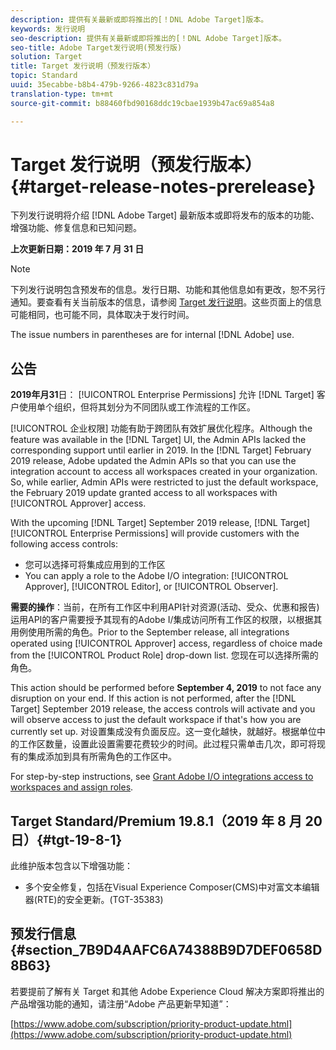 ```yaml
---
description: 提供有关最新或即将推出的[！DNL Adobe Target]版本。
keywords: 发行说明
seo-description: 提供有关最新或即将推出的[！DNL Adobe Target]版本。
seo-title: Adobe Target发行说明(预发行版)
solution: Target
title: Target 发行说明（预发行版本）
topic: Standard
uuid: 35ecabbe-b8b4-479b-9266-4823c831d79a
translation-type: tm+mt
source-git-commit: b88460fbd90168ddc19cbae1939b47ac69a854a8

---
```



# Target 发行说明（预发行版本）{#target-release-notes-prerelease}

下列发行说明将介绍 [!DNL Adobe Target] 最新版本或即将发布的版本的功能、增强功能、修复信息和已知问题。

**上次更新日期：2019 年 7 月 31 日**

>[!NOTE]
>
>下列发行说明包含预发布的信息。发行日期、功能和其他信息如有更改，恕不另行通知。要查看有关当前版本的信息，请参阅 [Target 发行说明](release-notes.md)。这些页面上的信息可能相同，也可能不同，具体取决于发行时间。
>
>The issue numbers in parentheses are for internal [!DNL Adobe] use.

## 公告

**2019年月31**&#x200B;日： [!UICONTROL Enterprise Permissions] 允许 [!DNL Target] 客户使用单个组织，但将其划分为不同团队或工作流程的工作区。

[!UICONTROL 企业权限] 功能有助于跨团队有效扩展优化程序。Although the feature was available in the [!DNL Target] UI, the Admin APIs lacked the corresponding support until earlier in 2019. In the [!DNL Target] February 2019 release, Adobe updated the Admin APIs so that you can use the integration account to access all workspaces created in your organization. So, while earlier, Admin APIs were restricted to just the default workspace, the February 2019 update granted access to all workspaces with [!UICONTROL Approver] access.

With the upcoming [!DNL Target] September 2019 release, [!DNL Target] [!UICONTROL Enterprise Permissions] will provide customers with the following access controls:

* 您可以选择可将集成应用到的工作区
* You can apply a role to the Adobe I/O integration: [!UICONTROL Approver], [!UICONTROL Editor], or [!UICONTROL Observer].

**需要的操作**：当前，在所有工作区中利用API针对资源(活动、受众、优惠和报告)运用API的客户需要授予其现有的Adobe I/集成访问所有工作区的权限，以根据其用例使用所需的角色。Prior to the September release, all integrations operated using [!UICONTROL Approver] access, regardless of choice made from the [!UICONTROL Product Role] drop-down list. 您现在可以选择所需的角色。

This action should be performed before **September 4, 2019** to not face any disruption on your end. If this action is not performed, after the [!DNL Target] September 2019 release, the access controls will activate and you will observe access to just the default workspace if that's how you are currently set up. 对设置集成没有负面反应。这一变化越快，就越好。根据单位中的工作区数量，设置此设置需要花费较少的时间。此过程只需单击几次，即可将现有的集成添加到具有所需角色的工作区中。

For step-by-step instructions, see [Grant Adobe I/O integrations access to workspaces and assign roles](/help/administrating-target/c-user-management/property-channel/configure-adobe-io-integration.md).

##  Target Standard/Premium 19.8.1（2019 年 8 月 20 日）{#tgt-19-8-1}

此维护版本包含以下增强功能：

* 多个安全修复，包括在Visual Experience Composer(CMS)中对富文本编辑器(RTE)的安全更新。(TGT-35383)

## 预发行信息 {#section_7B9D4AAFC6A74388B9D7DEF0658D8B63}

若要提前了解有关 Target 和其他 Adobe Experience Cloud 解决方案即将推出的产品增强功能的通知，请注册“Adobe 产品更新早知道”：

[https://www.adobe.com/subscription/priority-product-update.html](https://www.adobe.com/subscription/priority-product-update.html)
